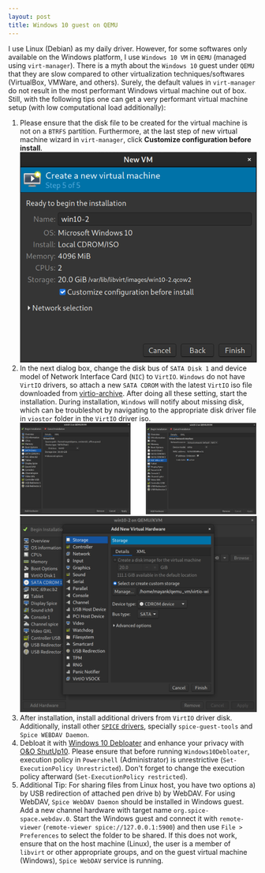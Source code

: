 ```yaml
---
layout: post
title: Windows 10 guest on QEMU
---
```


I use Linux (Debian) as my daily driver. However, for some softwares only available on the Windows platform, I use `Windows 10 VM` in `QEMU` (managed using `virt-manager`). There is a myth about the `Windows 10` guest under `QEMU` that they are slow compared to other virtualization techniques/softwares (VirtualBox, VMWare, and others). Surely, the default values in `virt-manager` do not result in the most performant Windows virtual machine out of box. Still, with the following tips one can get a very performant virtual machine setup (with low computational load additionally):

1. Please ensure that the disk file to be created for the virtual machine is not on a `BTRFS` partition. Furthermore, at the last step of new virtual machine wizard in `virt-manager`, click **Customize configuration before install**.
	![Create VM Wizard](images/new_vm_last_step.png)
2. In the next dialog box, change the disk bus of `SATA Disk 1` and device model of Network Interface Card (`NIC`) to `VirtIO`. `Windows` do not have `VirtIO` drivers, so attach a new `SATA CDROM` with the latest `VirtIO` iso file downloaded from [virtio-archive](https://fedorapeople.org/groups/virt/virtio-win/direct-downloads/archive-virtio/virtio-win-0.1.185-2/). After doing all these setting, start the installation. During installation, `Windows` will notify about missing disk, which can be troubleshot by navigating to the appropriate disk driver file in `viostor` folder in the `VirtIO` driver iso.
	![VirtIO Option Selection](images/virtio_selection.png)
	![New CDROM drive](images/new_cdrom.png)
3. After installation, install additional drivers from `VirtIO` driver disk. Additionally, install other [`SPICE` drivers](https://www.spice-space.org/download.html), specially `spice-guest-tools` and `Spice WEBDAV Daemon`.
4. Debloat it with [Windows 10 Debloater](https://github.com/Sycnex/Windows10Debloater) and enhance your privacy with [O&O ShutUp10](https://www.oo-software.com/en/shutup10). Please ensure that before running `Windows10Debloater`, execution policy in `Powershell` (Administrator) is unrestrictive (`Set-ExecutionPolicy Unrestricted`). Don't forget to change the execution policy afterward (`Set-ExecutionPolicy restricted`).
5. Additional Tip: For sharing files from Linux host, you have two options a) by USB redirection of attached pen drive b) by WebDAV. For using WebDAV, `Spice WebDAV Daemon` should be installed in Windows guest. Add a new channel hardware with target name `org.spice-space.webdav.0`. Start the Windows guest and connect it with `remote-viewer` (`remote-viewer spice://127.0.0.1:5900`) and then use `File > Preferences` to select the folder to be shared. If this does not work, ensure that on the host machine (Linux), the user is a member of `libvirt` or other appropriate groups, and on the guest virtual machine (Windows), `Spice WebDAV` service is running.
